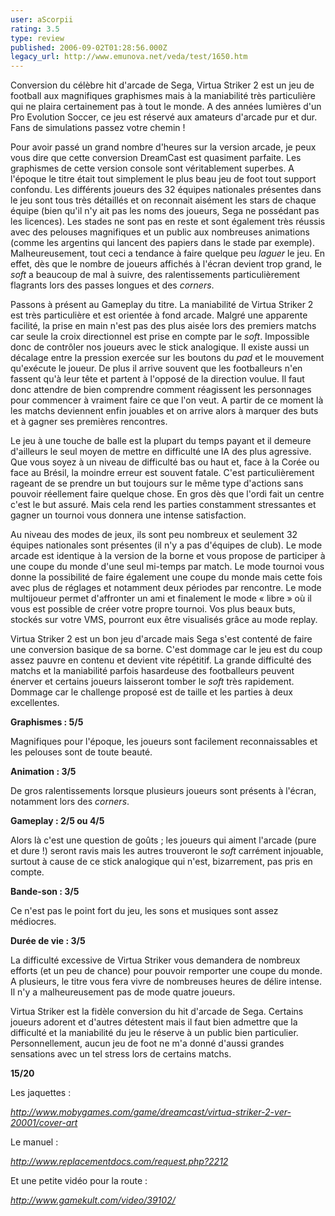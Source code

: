 ```yaml
---
user: aScorpii
rating: 3.5
type: review
published: 2006-09-02T01:28:56.000Z
legacy_url: http://www.emunova.net/veda/test/1650.htm
---
```

Conversion du célèbre hit d'arcade de Sega, Virtua Striker 2 est un jeu de football aux magnifiques graphismes mais à la maniabilité très particulière qui ne plaira certainement pas à tout le monde. A des années lumières d'un Pro Evolution Soccer, ce jeu est réservé aux amateurs d'arcade pur et dur. Fans de simulations passez votre chemin !  

  

Pour avoir passé un grand nombre d'heures sur la version arcade, je peux vous dire que cette conversion DreamCast est quasiment parfaite. Les graphismes de cette version console sont véritablement superbes. A l'époque le titre était tout simplement le plus beau jeu de foot tout support confondu. Les différents joueurs des 32 équipes nationales présentes dans le jeu sont tous très détaillés et on reconnait aisément les stars de chaque équipe (bien qu'il n'y ait pas les noms des joueurs, Sega ne possédant pas les licences). Les stades ne sont pas en reste et sont également très réussis avec des pelouses magnifiques et un public aux nombreuses animations (comme les argentins qui lancent des papiers dans le stade par exemple). Malheureusement, tout ceci a tendance à faire quelque peu _laguer_ le jeu. En effet, dès que le nombre de joueurs affichés à l'écran devient trop grand, le _soft_ a beaucoup de mal à suivre, des ralentissements particulièrement flagrants lors des passes longues et des _corners_.  

  

Passons à présent au Gameplay du titre. La maniabilité de Virtua Striker 2 est très particulière et est orientée à fond arcade. Malgré une apparente facilité, la prise en main n'est pas des plus aisée lors des premiers matchs car seule la croix directionnel est prise en compte par le _soft_. Impossible donc de contrôler nos joueurs avec le stick analogique. Il existe aussi un décalage entre la pression exercée sur les boutons du _pad_ et le mouvement qu'exécute le joueur. De plus il arrive souvent que les footballeurs n'en fassent qu'à leur tête et partent à l'opposé de la direction voulue. Il faut donc attendre de bien comprendre comment réagissent les personnages pour commencer à vraiment faire ce que l'on veut. A partir de ce moment là les matchs deviennent enfin jouables et on arrive alors à marquer des buts et à gagner ses premières rencontres.  

Le jeu à une touche de balle est la plupart du temps payant et il demeure d'ailleurs le seul moyen de mettre en difficulté une IA des plus agressive. Que vous soyez à un niveau de difficulté bas ou haut et, face à la Corée ou face au Brésil, la moindre erreur est souvent fatale. C'est particulièrement rageant de se prendre un but toujours sur le même type d'actions sans pouvoir réellement faire quelque chose. En gros dès que l'ordi fait un centre c'est le but assuré. Mais cela rend les parties constamment stressantes et gagner un tournoi vous donnera une intense satisfaction.  

  

Au niveau des modes de jeux, ils sont peu nombreux et seulement 32 équipes nationales sont présentes (il n'y a pas d'équipes de club). Le mode arcade est identique à la version de la borne et vous propose de participer à une coupe du monde d'une seul mi-temps par match. Le mode tournoi vous donne la possibilité de faire également une coupe du monde mais cette fois avec plus de réglages et notamment deux périodes par rencontre. Le mode multijoueur permet d'affronter un ami et finalement le mode « libre » où il vous est possible de créer votre propre tournoi. Vos plus beaux buts, stockés sur votre VMS, pourront eux être visualisés grâce au mode replay.  

Virtua Striker 2 est un bon jeu d'arcade mais Sega s'est contenté de faire une conversion basique de sa borne. C'est dommage car le jeu est du coup assez pauvre en contenu et devient vite répétitif. La grande difficulté des matchs et la maniabilité parfois hasardeuse des footballeurs peuvent énerver et certains joueurs laisseront tomber le _soft_ très rapidement. Dommage car le challenge proposé est de taille et les parties à deux excellentes.  

  

**Graphismes : 5/5**  

Magnifiques pour l'époque, les joueurs sont facilement reconnaissables et les pelouses sont de toute beauté.  

  

**Animation : 3/5**  

De gros ralentissements lorsque plusieurs joueurs sont présents à l'écran, notamment lors des _corners_.  

  

**Gameplay : 2/5 ou 4/5**  

Alors là c'est une question de goûts ; les joueurs qui aiment l'arcade (pure et dure !) seront ravis mais les autres trouveront le _soft_ carrément injouable, surtout à cause de ce stick analogique qui n'est, bizarrement, pas pris en compte.  

  

**Bande-son : 3/5**  

Ce n'est pas le point fort du jeu, les sons et musiques sont assez médiocres.  

  

**Durée de vie : 3/5**  

La difficulté excessive de Virtua Striker vous demandera de nombreux efforts (et un peu de chance) pour pouvoir remporter une coupe du monde. A plusieurs, le titre vous fera vivre de nombreuses heures de délire intense. Il n'y a malheureusement pas de mode quatre joueurs.  

  

Virtua Striker est la fidèle conversion du hit d'arcade de Sega. Certains joueurs adorent et d'autres détestent mais il faut bien admettre que la difficulté et la maniabilité du jeu le réserve à un public bien particulier. Personnellement, aucun jeu de foot ne m'a donné d'aussi grandes sensations avec un tel stress lors de certains matchs.  

  

  

**15/20**  

  

Les jaquettes :  

_http://www.mobygames.com/game/dreamcast/virtua-striker-2-ver-20001/cover-art_  

  

Le manuel :  

_http://www.replacementdocs.com/request.php?2212_  

  

Et une petite vidéo pour la route :  

_http://www.gamekult.com/video/39102/_